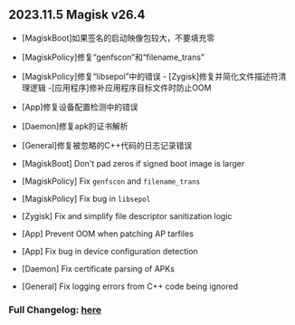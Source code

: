## 2023.11.5 Magisk v26.4
- [MagiskBoot]如果签名的启动映像包较大，不要填充零 
- [MagiskPolicy]修复“genfscon”和“filename_trans” 
- [MagiskPolicy]修复“libsepol”中的错误 - [Zygisk]修复并简化文件描述符清理逻辑 
-[应用程序]修补应用程序目标文件时防止OOM 
- [App]修复设备配置检测中的错误 
- [Daemon]修复apk的证书解析 
- [General]修复被忽略的C++代码的日志记录错误

- [MagiskBoot] Don't pad zeros if signed boot image is larger
- [MagiskPolicy] Fix `genfscon` and `filename_trans`
- [MagiskPolicy] Fix bug in `libsepol`
- [Zygisk] Fix and simplify file descriptor sanitization logic
- [App] Prevent OOM when patching AP tarfiles
- [App] Fix bug in device configuration detection
- [Daemon] Fix certificate parsing of APKs
- [General] Fix logging errors from C++ code being ignored

### Full Changelog: [here](https://topjohnwu.github.io/Magisk/changes.html)

